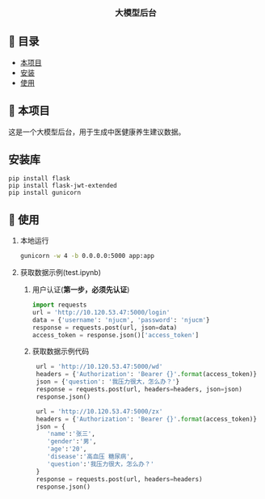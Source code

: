 <h3 align="center">大模型后台</h3>


## 📝 目录

- [本项目](#about)
- [安装](#installation)
- [使用](#usage)

## 🧐 本项目 <a name = "about"></a>

这是一个大模型后台，用于生成中医健康养生建议数据。

## 安装库<a name = "installation"></a>

```
pip install flask
pip install flask-jwt-extended
pip install gunicorn
```

## 🎈 使用 <a name = "usage"></a>

1. 本地运行

   ```bash
   gunicorn -w 4 -b 0.0.0.0:5000 app:app
   ```

2. 获取数据示例(test.ipynb)

   1. 用户认证(**第一步，必须先认证**)

      ```python
      import requests
      url = 'http://10.120.53.47:5000/login'
      data = {'username': 'njucm', 'password': 'njucm'}
      response = requests.post(url, json=data)
      access_token = response.json()['access_token']
      ```

    2. 获取数据示例代码

        ````python
         url = 'http://10.120.53.47:5000/wd'
         headers = {'Authorization': 'Bearer {}'.format(access_token)}
         json = {'question': '我压力很大，怎么办？'}
         response = requests.post(url, headers=headers, json=json)
         response.json()
        ````
        ```python
         url = 'http://10.120.53.47:5000/zx'
         headers = {'Authorization': 'Bearer {}'.format(access_token)}
         json = {
            'name':'张三',
            'gender':'男',
            'age':'20',
            'disease':'高血压 糖尿病',
            'question':'我压力很大，怎么办？'
         }
         response = requests.post(url, headers=headers)
         response.json()
        ```


